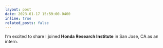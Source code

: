```yaml
---
layout: post
date: 2023-01-17 15:59:00-0400
inline: true
related_posts: false
---
```


I’m excited to share I joined <b>Honda Research Institute</b> in San Jose, CA as an intern.
